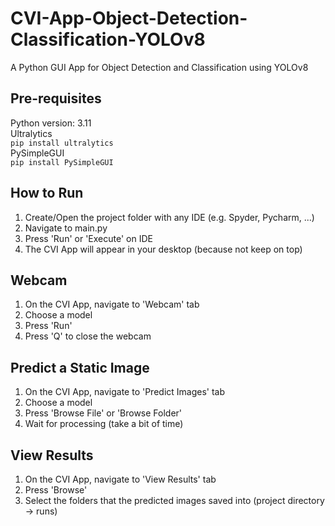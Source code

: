 # CVI-App-Object-Detection-Classification-YOLOv8
 A Python GUI App for Object Detection and Classification using YOLOv8

## Pre-requisites
Python version: 3.11 <br />
Ultralytics <br />
`pip install ultralytics` <br />
PySimpleGUI <br />
`pip install PySimpleGUI`


## How to Run
1. Create/Open the project folder with any IDE (e.g. Spyder, Pycharm, ...)
2. Navigate to main.py
3. Press 'Run' or 'Execute' on IDE
4. The CVI App will appear in your desktop (because not keep on top)


## Webcam
1. On the CVI App, navigate to 'Webcam' tab
2. Choose a model
3. Press 'Run'
4. Press 'Q' to close the webcam


## Predict a Static Image
1. On the CVI App, navigate to 'Predict Images' tab
2. Choose a model
3. Press 'Browse File' or 'Browse Folder'
4. Wait for processing (take a bit of time)


## View Results
1. On the CVI App, navigate to 'View Results' tab
2. Press 'Browse'
3. Select the folders that the predicted images saved into (project directory -> runs)
